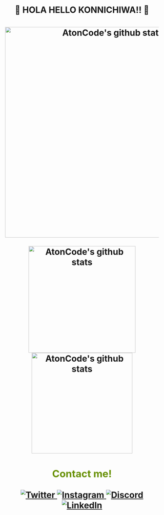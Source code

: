 <h1><p align="center">👋 HOLA HELLO KONNICHIWA!! 👋 </p><h1/>

<div align="center">
  <a href="https://arielrdavis.com">
    <img width="690px"alt="AtonCode's github stats" src="https://payload.cargocollective.com/1/12/412619/13754650/prt_400x400_1546963432_2x.jpg"/>
  </a>

</div>

<p><p/>
<p><p/>

<div align="center">
 
  <a href="https://github.com/AtonCode/AtonCode/">
    <img width="350px" alt="AtonCode's github stats" src="https://github-readme-stats.vercel.app/api/top-langs/?username=ATONCODE&langs_count=5&theme=react"/>
  </a>
  <a href="https://arielrdavis.com">
    <img width="330px" alt="AtonCode's github stats" src="https://payload.cargocollective.com/1/12/412619/13891280/prt_400x400_1560940425.gif"/>
  </a>


</div>

<p><p/>
<p><p/>
  
<div id="contact" align="center">
        <h3>
            <font color="#679000">
                Contact me! 
            </font>
        </h3>
        <a href="https://twitter.com/atonoverride" target="_blank">
            <img alt="Twitter" src="https://img.shields.io/badge/twitter-%231DA1F2.svg?&style=for-the-badge&logo=twitter&logoColor=white">
        </a>
        <a href="https://instagram.com/alejandrosacristanleal" target="_blank">
            <img alt="Instagram" src="https://img.shields.io/badge/-INSTAGRAM-critical?&style=for-the-badge&logo=instagram&logoColor=white">
        </a>
        <a href="https://www.discord.com/channels/@override#6681" target="_blank">
            <img alt="Discord" src="https://img.shields.io/badge/-DISCORD-darkblue?&style=for-the-badge&logo=discord&logoColor=white">
        </a>
        <a href="https://www.linkedin.com/in/alejandro-sacristan-leal-379157187/" target="_blank">
            <img alt="LinkedIn" src="https://img.shields.io/badge/-Linkedin-silver?&style=for-the-badge&logo=linkedin&logoColor=black">
        </a>
    </div>
